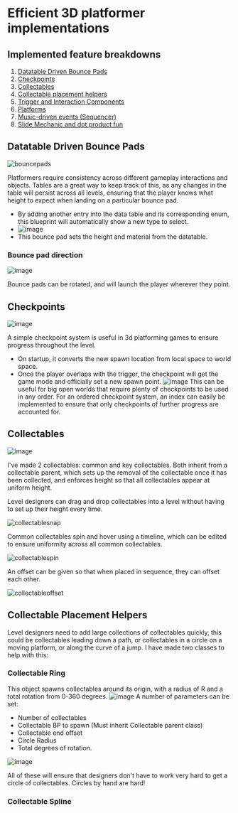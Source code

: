 # Efficient 3D platformer implementations
## Implemented feature breakdowns
1. [Datatable Driven Bounce Pads](#datatable-driven-bounce-pads)
2. [Checkpoints](#checkpoints)
3. [Collectables](#collectables)
4. [Collectable placement helpers](#collectable-placement-helpers)
5. [Trigger and Interaction Components](#section-1)
6. [Platforms](#section-1)
7. [Music-driven events (Sequencer)](#section-1)
8. [Slide Mechanic and dot product fun](#section-1)




## Datatable Driven Bounce Pads
  ![bouncepads](https://github.com/DanielBallem/platformer/assets/33844493/b2bac4dc-80d2-4d59-9036-a916afc9ba6d)

  Platformers require consistency across different gameplay interactions and objects. Tables are a great way to keep track of this, as any changes in the table will persist across all levels, ensuring that the player knows what height to expect when landing on a particular bounce pad. 
  - By adding another entry into the data table and its corresponding enum, this blueprint will automatically show a new type to select.
  - ![image](https://github.com/DanielBallem/platformer/assets/33844493/936f8e3d-4ad8-4a53-8368-54818dfca34a)
  - This bounce pad sets the height and material from the datatable.

### Bounce pad direction
![image](https://github.com/DanielBallem/platformer/assets/33844493/2b185c78-3da2-4be2-9d70-56dba4216763)

Bounce pads can be rotated, and will launch the player wherever they point.

## Checkpoints
![image](https://github.com/DanielBallem/platformer/assets/33844493/8981435f-8cfa-42a0-af86-2eabfa7a7dab)

A simple checkpoint system is useful in 3d platforming games to ensure progress throughout the level. 
- On startup, it converts the new spawn location from local space to world space.
- Once the player overlaps with the trigger, the checkpoint will get the game mode and officially set a new spawn point.
![image](https://github.com/DanielBallem/platformer/assets/33844493/8b8f5de1-a294-497e-895f-1d2cc6ab2ab4)
This can be useful for big open worlds that require plenty of checkpoints to be used in any order. For an ordered checkpoint system, an index can easily be implemented to ensure that only checkpoints of further progress are accounted for.

## Collectables
![image](https://github.com/DanielBallem/platformer/assets/33844493/e5b27e85-03bd-4a95-97a0-4ed8a8effa00)

I've made 2 collectables: common and key collectables.
Both inherit from a collectable parent, which sets up the removal of the collectable once it has been collected, and enforces height so that all collectables appear at uniform height.

Level designers can drag and drop collectables into a level without having to set up their height every time.

![collectablesnap](https://github.com/DanielBallem/platformer/assets/33844493/0cbf04d8-fec2-40e4-9b5f-b2d5bd882194)

Common collectables spin and hover using a timeline, which can be edited to ensure uniformity across all common collectables. 

![collectablespin](https://github.com/DanielBallem/platformer/assets/33844493/3bb03c79-74ca-41e2-80ee-8e45661b1556)

An offset can be given so that when placed in sequence, they can offset each other. 

![collectableoffset](https://github.com/DanielBallem/platformer/assets/33844493/c32aaca7-0c41-4edf-997e-e6acb53ce478)

## Collectable Placement Helpers

Level designers need to add large collections of collectables quickly, this could be collectables leading down a path, or collectables in a circle on a moving platform, or along the curve of a jump. I have made two classes to help with this:

### Collectable Ring
This object spawns collectables around its origin, with a radius of R and a total rotation from 0-360 degrees.
![image](https://github.com/DanielBallem/platformer/assets/33844493/354c27c2-0b85-4088-ab89-a6c73440fe23)
A number of parameters can be set:
- Number of collectables
- Collectable BP to spawn (Must inherit Collectable parent class)
- Collectable end offset
- Circle Radius
- Total degrees of rotation.

![image](https://github.com/DanielBallem/platformer/assets/33844493/6135bb9c-7840-457d-9fb4-53ed075285cf)

All of these will ensure that designers don't have to work very hard to get a circle of collectables. Circles by hand are hard!

### Collectable Spline


